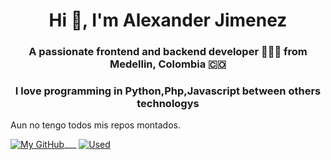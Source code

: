

<h1 align="center">Hi 👋, I'm Alexander Jimenez</h1>
<h3 align="center">A passionate frontend and backend developer 👨🏻‍💻 from Medellin, Colombia 🇨🇴</h3>

<p align="center">
  <h3 align="center">I love programming in Python,Php,Javascript between others technologys</h3>
</p>


Aun no tengo todos mis repos montados.

[![My GitHub](https://github-readme-stats.vercel.app/api/?username=stevenhdz&count_private=true&theme=tokyonight&showicons=true)]()___ [![Used](https://github-readme-stats.vercel.app/api/top-langs/?username=stevenhdz&langs_count=8&theme=tokyonight)]()
